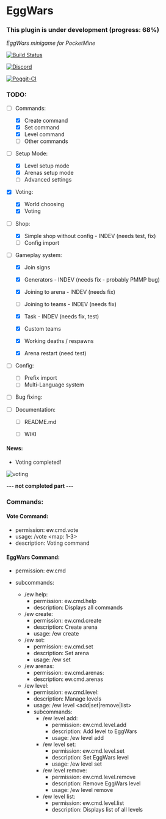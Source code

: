 # EggWars

### This plugin is under development (progress: 68%)

_EggWars minigame for PocketMine_

[![Build Status](https://travis-ci.org/GamakCZ/EggWars.svg?branch=master)](https://travis-ci.org/GamakCZ/EggWars)

[![Discord](https://img.shields.io/discord/102860784329052160.svg)](https://discord.gg/uwBf2jS)

[![Poggit-CI](https://poggit.pmmp.io/ci.shield/GamakCZ/EggWars/EggWars)](https://poggit.pmmp.io/ci/GamakCZ/EggWars/EggWars)


### TODO:

- [ ] Commands:
    - [x] Create command
    - [x] Set command
    - [x] Level command
    - [ ] Other commands

- [ ] Setup Mode:
    - [x] Level setup mode
    - [x] Arenas setup mode
    - [ ] Advanced settings
    
- [x] Voting:
    - [x] World choosing
    - [x] Voting

- [ ] Shop:
    - [x] Simple shop without config - INDEV (needs test, fix)
    - [ ] Config import

- [ ] Gameplay system:
    - [x] Join signs
    - [x] Generators - INDEV (needs fix - probably PMMP bug)
    - [x] Joining to arena - INDEV (needs fix)
    - [ ] Joining to teams - INDEV (needs fix)
    - [x] Task - INDEV (needs fix, test)
    - [x] Custom teams
    - [x] Working deaths / respawns
    - [x] Arena restart (need test)


- [ ] Config:
    - [ ] Prefix import
    - [ ] Multi-Language system

- [ ] Bug fixing:

- [ ] Documentation:
    - [ ] README.md
    - [ ] WIKI


#### News:

- Voting completed!

![voting](https://preview.ibb.co/fz7Grm/Minecraft_13_01_2018_13_31_21.png)


**--- not completed part ---**

### Commands:

#### Vote Command:

- permission: ew.cmd.vote
- usage: /vote <map: 1-3>
- description: Voting command

#### EggWars Command:

- permission: ew.cmd

- subcommands:
    - /ew help:
        - permission: ew.cmd.help
        - description: Displays all commands
    - /ew create:
        - permission: ew.cmd.create
        - description: Create arena
        - usage: /ew create <arena>
    - /ew set:
        - permission: ew.cmd.set
        - description: Set arena
        - usage: /ew set <arena>
    - /ew arenas:
        - permission: ew.cmd.arenas:
        - description: ew.cmd.arenas
    - /ew level:
        - permission: ew.cmd.level:
        - description: Manage levels
        - usage: /ew level <add|set|remove|list>
        - subcommands:
            - /ew level add:
                - permission: ew.cmd.level.add
                - description: Add level to EggWars
                - usage: /ew level add <level> <customName>
            - /ew level set:
                - permission: ew.cmd.level.set
                - description: Set EggWars level
                - usage: /ew level set <customLevelName>
            - /ew level remove:
                - permission: ew.cmd.level.remove
                - description: Remove EggWars level
                - usage: /ew level remove <customLevelName>
            - /ew level list:
                - permission: ew.cmd.level.list
                - description: Displays list of all levels
               